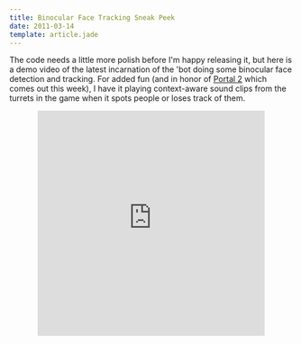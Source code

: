 ```yaml
---
title: Binocular Face Tracking Sneak Peek
date: 2011-03-14
template: article.jade
---
```


The code needs a little more polish before I'm happy releasing it, but here is a demo video of the latest incarnation of the 'bot doing some binocular face detection and tracking. For added fun (and in honor of [Portal 2](http://www.thinkwithportals.com/) which comes out this week), I have it playing context-aware sound clips from the turrets in the game when it spots people or loses track of them.


<center>
<iframe width="80%" height="400px" src="http://www.youtube.com/embed/MACHkIpAZ_w" frameborder="0" allowfullscreen></iframe>
</center>
